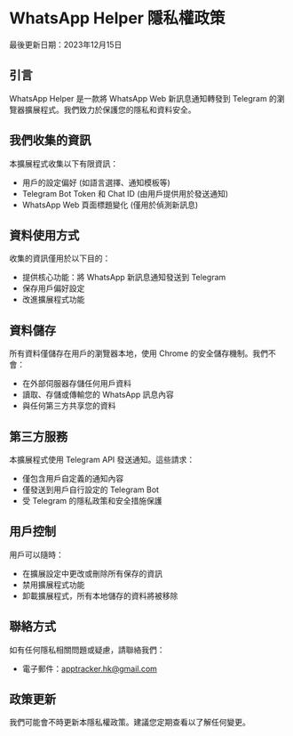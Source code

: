 # WhatsApp Helper 隱私權政策

最後更新日期：2023年12月15日

## 引言

WhatsApp Helper 是一款將 WhatsApp Web 新訊息通知轉發到 Telegram 的瀏覽器擴展程式。我們致力於保護您的隱私和資料安全。

## 我們收集的資訊

本擴展程式收集以下有限資訊：
- 用戶的設定偏好 (如語言選擇、通知模板等)
- Telegram Bot Token 和 Chat ID (由用戶提供用於發送通知)
- WhatsApp Web 頁面標題變化 (僅用於偵測新訊息)

## 資料使用方式

收集的資訊僅用於以下目的：
- 提供核心功能：將 WhatsApp 新訊息通知發送到 Telegram
- 保存用戶偏好設定
- 改進擴展程式功能

## 資料儲存

所有資料僅儲存在用戶的瀏覽器本地，使用 Chrome 的安全儲存機制。我們不會：
- 在外部伺服器存儲任何用戶資料
- 讀取、存儲或傳輸您的 WhatsApp 訊息內容
- 與任何第三方共享您的資料

## 第三方服務

本擴展程式使用 Telegram API 發送通知。這些請求：
- 僅包含用戶自定義的通知內容
- 僅發送到用戶自行設定的 Telegram Bot
- 受 Telegram 的隱私政策和安全措施保護

## 用戶控制

用戶可以隨時：
- 在擴展設定中更改或刪除所有保存的資訊
- 禁用擴展程式功能
- 卸載擴展程式，所有本地儲存的資料將被移除

## 聯絡方式

如有任何隱私相關問題或疑慮，請聯絡我們：
- 電子郵件：apptracker.hk@gmail.com

## 政策更新

我們可能會不時更新本隱私權政策。建議您定期查看以了解任何變更。

